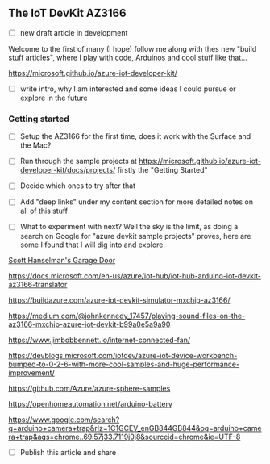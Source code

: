 ## The IoT DevKit AZ3166

- [ ] new draft article in development

Welcome to the first of many (I hope) follow me along with thes new "build stuff articles", where I play with code, Arduinos and cool stuff like that...

https://microsoft.github.io/azure-iot-developer-kit/

- [ ] write intro, why I am interested and some ideas I could pursue or explore in the future

### Getting started

- [ ] Setup the AZ3166 for the first time, does it work with the Surface and the Mac?
- [ ] Run through the sample projects at https://microsoft.github.io/azure-iot-developer-kit/docs/projects/ firstly the "Getting Started"
- [ ] Decide which ones to try after that
- [ ] Add "deep links" under my content section for more detailed notes on all of this stuff

- [ ] What to experiment with next? Well the sky is the limit, as doing a search on Google for "azure devkit sample projects" proves, here are some I found that I will dig into and explore.

[Scott Hanselman's Garage Door](https://www.hanselman.com/blog/DidILeaveTheGarageDoorOpenANocodeProjectWithAzureIoTCentralAndTheMXChipDevKit.aspx)

https://docs.microsoft.com/en-us/azure/iot-hub/iot-hub-arduino-iot-devkit-az3166-translator

https://buildazure.com/azure-iot-devkit-simulator-mxchip-az3166/

https://medium.com/@johnkennedy_17457/playing-sound-files-on-the-az3166-mxchip-azure-iot-devkit-b99a0e5a9a90

https://www.jimbobbennett.io/internet-connected-fan/

https://devblogs.microsoft.com/iotdev/azure-iot-device-workbench-bumped-to-0-2-6-with-more-cool-samples-and-huge-performance-improvement/

https://github.com/Azure/azure-sphere-samples

https://openhomeautomation.net/arduino-battery

https://www.google.com/search?q=arduino+camera+trap&rlz=1C1GCEV_enGB844GB844&oq=arduino+camera+trap&aqs=chrome..69i57j33.7119j0j8&sourceid=chrome&ie=UTF-8

- [ ] Publish this article and share